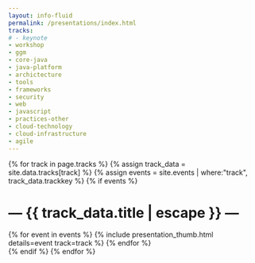 ```yaml
---
layout: info-fluid
permalink: /presentations/index.html
tracks:
# - keynote
- workshop
- ggm
- core-java
- java-platform
- archictecture
- tools
- frameworks
- security
- web
- javascript
- practices-other
- cloud-technology
- cloud-infrastructure
- agile
---
```

{% for track in page.tracks %}
{% assign track_data = site.data.tracks[track] %}
{% assign events = site.events | where:"track", track_data.trackkey %}
{% if events %}
<h1 class="featured-header"><span>— {{ track_data.title | escape }} —</span></h1>
<div class="row">
{% for event in events %}
 {% include presentation_thumb.html details=event track=track %}
{% endfor %}
</div>
{% endif %}
{% endfor %}
